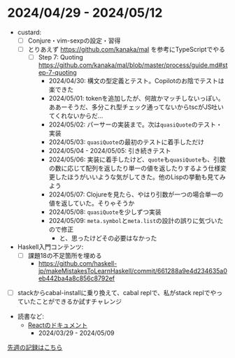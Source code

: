 # 2024/04/29 - 2024/05/12

- custard:
    - [ ] Conjure・vim-sexpの設定・習得
    - [ ] とりあえず <https://github.com/kanaka/mal> を参考にTypeScriptでやる
        - [ ] Step 7: Quoting <https://github.com/kanaka/mal/blob/master/process/guide.md#step-7-quoting>
            - 2024/04/30: 構文の型定義とテスト。Copilotのお陰でテストは楽できた
            - 2024/05/01: tokenを追加したが、何故かマッチしないっぽい。ああーそうだ、多分これ型チェック通ってないからtscがJS吐いてくれないからだ...
            - 2024/05/02: パーサーの実装まで。次は`quasiQuote`のテスト・実装
            - 2024/05/03: `quasiQuote`の最初のテストに着手しただけ
            - 2024/05/04 - 2024/05/05: 引き続きテスト
            - 2024/05/06: 実装に着手したけど、`quote`も`quasiQuote`も、引数の数に応じて配列を返したり単一の値を返したりするよう仕様変更したほうがいいような気がしてきた。他のLispの挙動も見てみよう
            - 2024/05/07: Clojureを見たら、やはり引数が一つの場合単一の値を返していた。そりゃそうか
            - 2024/05/08: `quasiQuote`を少しずつ実装
            - 2024/05/09: `meta.symbol`と`meta.list`の設計の誤りに気づいたので修正
                - と、思ったけどその必要はなかった
- Haskell入門コンテンツ:
    - [ ] 課題18の不足箇所を埋める
        - <https://github.com/haskell-jp/makeMistakesToLearnHaskell/commit/661288a9e4d234635a0eb442ba4a8c856c8792ef>
- [ ] stackからcabal-installに乗り換えて、cabal replで、私がstack replでやっていたことができるか試すチャレンジ
- 読書など:
    - [Reactのドキュメント](https://ja.react.dev/learn)
        - 2024/03/29 - 2024/05/09

[先週の記録はこちら](https://github.com/igrep/daily-commits/blob/2e75620cb27f69c35c8dfe1bb80b0de14b2934de/yesterday.md)
